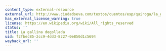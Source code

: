 ```yaml
---
content_type: external-resource
external_url: http://www.ciudadseva.com/textos/cuentos/esp/quiroga/la_gallina_degollada.htm
has_external_license_warning: true
license: https://en.wikipedia.org/wiki/All_rights_reserved
status: ''
title: La gallina degollada
uid: f2fbec85-2cc9-4dd3-8227-0e850d1c5694
wayback_url: ''
---
```

